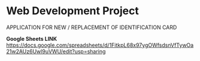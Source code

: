# Web Development Project
APPLICATION FOR NEW / REPLACEMENT OF IDENTIFICATION CARD

**Google Sheets LINK**
https://docs.google.com/spreadsheets/d/1FitkpL68x97ygOWfsdsnVfTywOa21w2AUz6Uwl9uVWU/edit?usp=sharing
